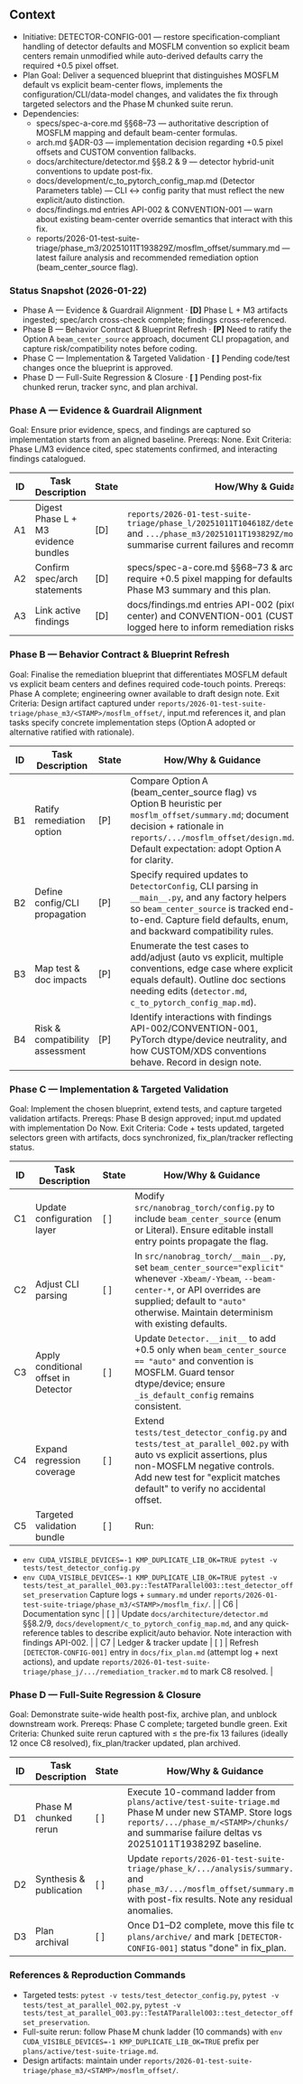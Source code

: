 ## Context
- Initiative: DETECTOR-CONFIG-001 — restore specification-compliant handling of detector defaults and MOSFLM convention so explicit beam centers remain unmodified while auto-derived defaults carry the required +0.5 pixel offset.
- Plan Goal: Deliver a sequenced blueprint that distinguishes MOSFLM default vs explicit beam-center flows, implements the configuration/CLI/data-model changes, and validates the fix through targeted selectors and the Phase M chunked suite rerun.
- Dependencies:
  - specs/spec-a-core.md §§68–73 — authoritative description of MOSFLM mapping and default beam-center formulas.
  - arch.md §ADR-03 — implementation decision regarding +0.5 pixel offsets and CUSTOM convention fallbacks.
  - docs/architecture/detector.md §§8.2 & 9 — detector hybrid-unit conventions to update post-fix.
  - docs/development/c_to_pytorch_config_map.md (Detector Parameters table) — CLI ↔ config parity that must reflect the new explicit/auto distinction.
  - docs/findings.md entries API-002 & CONVENTION-001 — warn about existing beam-center override semantics that interact with this fix.
  - reports/2026-01-test-suite-triage/phase_m3/20251011T193829Z/mosflm_offset/summary.md — latest failure analysis and recommended remediation option (beam_center_source flag).

### Status Snapshot (2026-01-22)
- Phase A — Evidence & Guardrail Alignment · **[D]** Phase L + M3 artifacts ingested; spec/arch cross-check complete; findings cross-referenced.
- Phase B — Behavior Contract & Blueprint Refresh · **[P]** Need to ratify the Option A `beam_center_source` approach, document CLI propagation, and capture risk/compatibility notes before coding.
- Phase C — Implementation & Targeted Validation · **[ ]** Pending code/test changes once the blueprint is approved.
- Phase D — Full-Suite Regression & Closure · **[ ]** Pending post-fix chunked rerun, tracker sync, and plan archival.

### Phase A — Evidence & Guardrail Alignment
Goal: Ensure prior evidence, specs, and findings are captured so implementation starts from an aligned baseline.
Prereqs: None.
Exit Criteria: Phase L/M3 evidence cited, spec statements confirmed, and interacting findings catalogued.

| ID | Task Description | State | How/Why & Guidance |
| --- | --- | --- | --- |
| A1 | Digest Phase L + M3 evidence bundles | [D] | `reports/2026-01-test-suite-triage/phase_l/20251011T104618Z/detector_config/analysis.md` and `.../phase_m3/20251011T193829Z/mosflm_offset/summary.md` summarise current failures and recommended fix (Option A). |
| A2 | Confirm spec/arch statements | [D] | specs/spec-a-core.md §§68–73 & arch.md §ADR-03 explicitly require +0.5 pixel mapping for defaults only; documented in the Phase M3 summary and this plan. |
| A3 | Link active findings | [D] | docs/findings.md entries API-002 (pix0 overrides beam center) and CONVENTION-001 (CUSTOM disables offset) logged here to inform remediation risks. |

### Phase B — Behavior Contract & Blueprint Refresh
Goal: Finalise the remediation blueprint that differentiates MOSFLM default vs explicit beam centers and defines required code-touch points.
Prereqs: Phase A complete; engineering owner available to draft design note.
Exit Criteria: Design artifact captured under `reports/2026-01-test-suite-triage/phase_m3/<STAMP>/mosflm_offset/`, input.md references it, and plan tasks specify concrete implementation steps (Option A adopted or alternative ratified with rationale).

| ID | Task Description | State | How/Why & Guidance |
| --- | --- | --- | --- |
| B1 | Ratify remediation option | [P] | Compare Option A (beam_center_source flag) vs Option B heuristic per `mosflm_offset/summary.md`; document decision + rationale in `reports/.../mosflm_offset/design.md`. Default expectation: adopt Option A for clarity. |
| B2 | Define config/CLI propagation | [P] | Specify required updates to `DetectorConfig`, CLI parsing in `__main__.py`, and any factory helpers so `beam_center_source` is tracked end-to-end. Capture field defaults, enum, and backward compatibility rules. |
| B3 | Map test & doc impacts | [P] | Enumerate the test cases to add/adjust (auto vs explicit, multiple conventions, edge case where explicit equals default). Outline doc sections needing edits (`detector.md`, `c_to_pytorch_config_map.md`). |
| B4 | Risk & compatibility assessment | [P] | Identify interactions with findings API-002/CONVENTION-001, PyTorch dtype/device neutrality, and how CUSTOM/XDS conventions behave. Record in design note. |

### Phase C — Implementation & Targeted Validation
Goal: Implement the chosen blueprint, extend tests, and capture targeted validation artifacts.
Prereqs: Phase B design approved; input.md updated with implementation Do Now.
Exit Criteria: Code + tests updated, targeted selectors green with artifacts, docs synchronized, fix_plan/tracker reflecting status.

| ID | Task Description | State | How/Why & Guidance |
| --- | --- | --- | --- |
| C1 | Update configuration layer | [ ] | Modify `src/nanobrag_torch/config.py` to include `beam_center_source` (enum or Literal). Ensure editable install entry points propagate the flag. |
| C2 | Adjust CLI parsing | [ ] | In `src/nanobrag_torch/__main__.py`, set `beam_center_source="explicit"` whenever `-Xbeam/-Ybeam`, `--beam-center-*`, or API overrides are supplied; default to `"auto"` otherwise. Maintain determinism with existing defaults. |
| C3 | Apply conditional offset in Detector | [ ] | Update `Detector.__init__` to add +0.5 only when `beam_center_source == "auto"` and convention is MOSFLM. Guard tensor dtype/device; ensure `_is_default_config` remains consistent. |
| C4 | Expand regression coverage | [ ] | Extend `tests/test_detector_config.py` and `tests/test_at_parallel_002.py` with auto vs explicit assertions, plus non-MOSFLM negative controls. Add new test for "explicit matches default" to verify no accidental offset. |
| C5 | Targeted validation bundle | [ ] | Run:
  - `env CUDA_VISIBLE_DEVICES=-1 KMP_DUPLICATE_LIB_OK=TRUE pytest -v tests/test_detector_config.py`
  - `env CUDA_VISIBLE_DEVICES=-1 KMP_DUPLICATE_LIB_OK=TRUE pytest -v tests/test_at_parallel_003.py::TestATParallel003::test_detector_offset_preservation`
 Capture logs + `summary.md` under `reports/2026-01-test-suite-triage/phase_m3/<STAMP>/mosflm_fix/`. |
| C6 | Documentation sync | [ ] | Update `docs/architecture/detector.md` §§8.2/9, `docs/development/c_to_pytorch_config_map.md`, and any quick-reference tables to describe explicit/auto behavior. Note interaction with findings API-002. |
| C7 | Ledger & tracker update | [ ] | Refresh `[DETECTOR-CONFIG-001]` entry in `docs/fix_plan.md` (attempt log + next actions), and update `reports/2026-01-test-suite-triage/phase_j/.../remediation_tracker.md` to mark C8 resolved. |

### Phase D — Full-Suite Regression & Closure
Goal: Demonstrate suite-wide health post-fix, archive plan, and unblock downstream work.
Prereqs: Phase C complete; targeted bundle green.
Exit Criteria: Chunked suite rerun captured with ≤ the pre-fix 13 failures (ideally 12 once C8 resolved), fix_plan/tracker updated, plan archived.

| ID | Task Description | State | How/Why & Guidance |
| --- | --- | --- | --- |
| D1 | Phase M chunked rerun | [ ] | Execute 10-command ladder from `plans/active/test-suite-triage.md` Phase M under new STAMP. Store logs in `reports/.../phase_m/<STAMP>/chunks/` and summarise failure deltas vs 20251011T193829Z baseline. |
| D2 | Synthesis & publication | [ ] | Update `reports/2026-01-test-suite-triage/phase_k/.../analysis/summary.md` and `phase_m3/.../mosflm_offset/summary.md` with post-fix results. Note any residual anomalies. |
| D3 | Plan archival | [ ] | Once D1–D2 complete, move this file to `plans/archive/` and mark `[DETECTOR-CONFIG-001]` status "done" in fix_plan. |

### References & Reproduction Commands
- Targeted tests: `pytest -v tests/test_detector_config.py`, `pytest -v tests/test_at_parallel_002.py`, `pytest -v tests/test_at_parallel_003.py::TestATParallel003::test_detector_offset_preservation`.
- Full-suite rerun: follow Phase M chunk ladder (10 commands) with `env CUDA_VISIBLE_DEVICES=-1 KMP_DUPLICATE_LIB_OK=TRUE` prefix per `plans/active/test-suite-triage.md`.
- Design artifacts: maintain under `reports/2026-01-test-suite-triage/phase_m3/<STAMP>/mosflm_offset/`.
